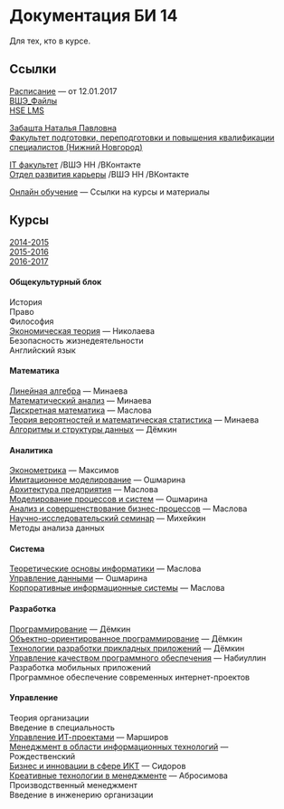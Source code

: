 # Документация БИ 14

Для тех, кто в курсе.


## Ссылки

[Расписание](http://nnov.hse.ru/fpppks/uvb) — от 12.01.2017  
[ВШЭ_Файлы](https://yadi.sk/d/Y8Cwc88uxgXT5)  
[HSE LMS](http://lms.hse.ru/)  

[Забашта Наталья Павловна](http://www.hse.ru/org/persons/202023)  
[Факультет подготовки, переподготовки и повышения квалификации специалистов (Нижний Новгород)](https://nnov.hse.ru/fpppks)  

[IT факультет](https://vk.com/hsennit) /ВШЭ НН /ВКонтакте  
[Отдел развития карьеры](https://vk.com/hsenn_career) /ВШЭ НН /ВКонтакте  

[Онлайн обучение](online_education/README.md) — Ссылки на курсы и материалы  


## Курсы

[2014-2015](2014-2015/)  
[2015-2016](2015-2016/)  
[2016-2017](2016-2017/)  


#### Общекультурный блок  

История  
Право  
Философия  
[Экономическая теория](2014-2015/141018_economics.md) — Николаева  
Безопасность жизнедеятельности  
Английский язык  


#### Математика

[Линейная алгебра](2014-2015/141203_liniar_algebra.md) — Минаева  
[Математический анализ](2014-2015/150121_calculus.md) — Минаева  
[Дискретная математика](2014-2015/150411_descrete_math.md) — Маслова  
[Теория вероятностей и математическая статистика](2014-2015/150520_probability.md) — Минаева  
[Алгоритмы и структуры данных](2015-2016/151105_algorythms.md) — Дёмкин  


#### Аналитика

[Эконометрика](2014-2015/150126_econometrics.md) — Максимов  
[Имитационное моделирование](2015-2016/160404_modeling.md) — Ошмарина    
[Архитектура предприятия](2015-2016/160302_enterprise_architecture.md) — Маслова  
[Моделирование процессов и систем](2015-2016/160404_modeling.md) — Ошмарина  
[Анализ и совершенствование бизнес-процессов](2015-2016/160521_business_processes.md) — Маслова  
[Научно-исследовательский семинар](2016-2017/161116_research_seminar.md) — Михейкин  
Методы анализа данных


#### Система

[Теоретические основы информатики](2014-2015/150516_informatics.md) — Маслова  
[Управление данными](2015-2016/160130_data_management.md) — Ошмарина  
[Корпоративные информационные системы](2015-2016/160328_cis.md) — Маслова  


#### Разработка

[Программирование](2014-2015/141211_programming.md) — Дёмкин  
[Объектно-ориентированное программирование](2014-2015/150305_oop.md) — Дёмкин  
[Технологии разработки прикладных приложений](2015-2016/160114_app_development.md) — Дёмкин  
[Управление качеством программного обеспечения](2016-2017/161112_qa.md) — Набиуллин  
Разработка мобильных приложений  
Программное обеспечение современных интернет-проектов  


#### Управление

Теория организации  
Введение в специальность  
[Управление ИТ-проектами](2015-2016/151114_it_projects.md) — Марширов  
[Менеджмент в области информационных технологий](2015-2016/151116_it_management.md) — Рождественский  
[Бизнес и инновации в сфере ИКТ](2015-2016/160301_it_business.md) — Сидоров  
[Креативные технологии в менеджменте](2016-2017/170114_creative_technologies.md) — Абросимова  
Производственный менеджмент  
Введение в инженерию организации  
